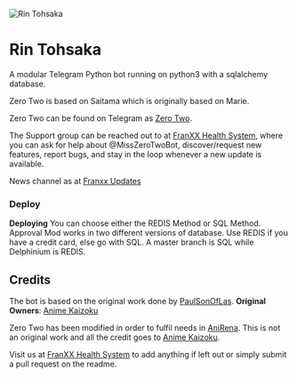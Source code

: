![Rin Tohsaka](https://telegra.ph/file/49a50f870040b5731dd13.jpg)
# Rin Tohsaka

A modular Telegram Python bot running on python3 with a sqlalchemy database.

Zero Two is based on Saitama which is originally based on Marie.

Zero Two can be found on Telegram as [Zero Two](https://t.me/@MissZeroTwoBot).

The Support group can be reached out to at [FranXX Health System](https://t.me/FranXXSupport), where you can ask for help about @MissZeroTwoBot, discover/request new features, report bugs, and stay in the loop whenever a new update is available. 

News channel as at [Franxx Updates](https://https://t.me/zerotwoupdates) 

### Deploy
<b>Deploying</b>
You can choose either the REDIS Method or SQL Method. Approval Mod works in two different versions of database. Use REDIS if you have a credit card, else go with SQL.
A master branch is SQL while Delphinium is REDIS.

## Credits
The bot is based on the original work done by [PaulSonOfLas](https://githu.com/PaulSonOfLars).
<b>Original Owners</b>: [Anime Kaizoku](https://github.com/AnieKaizku)

Zero Two has been modified in order to fulfil needs in [AniRena](t.me/ArenaCos). This is not an original work and all the credit goes to [Anime Kaizoku](https://github.com/AnimKaizoku).

Visit us at [FranXX Health System](https://t.me/FranXXupport) to add anything if left out or simply submit a pull request on the readme.

